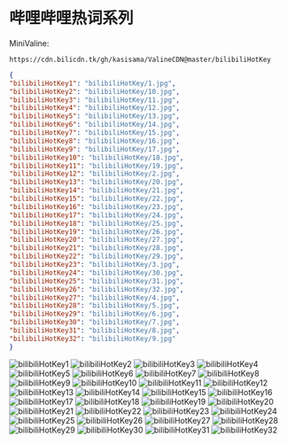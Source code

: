 # 哔哩哔哩热词系列

MiniValine:

`https://cdn.bilicdn.tk/gh/kasisama/ValineCDN@master/bilibiliHotKey`

```json
{
"bilibiliHotKey1": "bilibiliHotKey/1.jpg",
"bilibiliHotKey2": "bilibiliHotKey/10.jpg",
"bilibiliHotKey3": "bilibiliHotKey/11.jpg",
"bilibiliHotKey4": "bilibiliHotKey/12.jpg",
"bilibiliHotKey5": "bilibiliHotKey/13.jpg",
"bilibiliHotKey6": "bilibiliHotKey/14.jpg",
"bilibiliHotKey7": "bilibiliHotKey/15.jpg",
"bilibiliHotKey8": "bilibiliHotKey/16.jpg",
"bilibiliHotKey9": "bilibiliHotKey/17.jpg",
"bilibiliHotKey10": "bilibiliHotKey/18.jpg",
"bilibiliHotKey11": "bilibiliHotKey/19.jpg",
"bilibiliHotKey12": "bilibiliHotKey/2.jpg",
"bilibiliHotKey13": "bilibiliHotKey/20.jpg",
"bilibiliHotKey14": "bilibiliHotKey/21.jpg",
"bilibiliHotKey15": "bilibiliHotKey/22.jpg",
"bilibiliHotKey16": "bilibiliHotKey/23.jpg",
"bilibiliHotKey17": "bilibiliHotKey/24.jpg",
"bilibiliHotKey18": "bilibiliHotKey/25.jpg",
"bilibiliHotKey19": "bilibiliHotKey/26.jpg",
"bilibiliHotKey20": "bilibiliHotKey/27.jpg",
"bilibiliHotKey21": "bilibiliHotKey/28.jpg",
"bilibiliHotKey22": "bilibiliHotKey/29.jpg",
"bilibiliHotKey23": "bilibiliHotKey/3.jpg",
"bilibiliHotKey24": "bilibiliHotKey/30.jpg",
"bilibiliHotKey25": "bilibiliHotKey/31.jpg",
"bilibiliHotKey26": "bilibiliHotKey/32.jpg",
"bilibiliHotKey27": "bilibiliHotKey/4.jpg",
"bilibiliHotKey28": "bilibiliHotKey/5.jpg",
"bilibiliHotKey29": "bilibiliHotKey/6.jpg",
"bilibiliHotKey30": "bilibiliHotKey/7.jpg",
"bilibiliHotKey31": "bilibiliHotKey/8.jpg",
"bilibiliHotKey32": "bilibiliHotKey/9.jpg"
}
```
![bilibiliHotKey1](https://cdn.bilicdn.tk/gh/kasisama/ValineCDN@master/bilibiliHotKey/1.jpg)
![bilibiliHotKey2](https://cdn.bilicdn.tk/gh/kasisama/ValineCDN@master/bilibiliHotKey/10.jpg)
![bilibiliHotKey3](https://cdn.bilicdn.tk/gh/kasisama/ValineCDN@master/bilibiliHotKey/11.jpg)
![bilibiliHotKey4](https://cdn.bilicdn.tk/gh/kasisama/ValineCDN@master/bilibiliHotKey/12.jpg)
![bilibiliHotKey5](https://cdn.bilicdn.tk/gh/kasisama/ValineCDN@master/bilibiliHotKey/13.jpg)
![bilibiliHotKey6](https://cdn.bilicdn.tk/gh/kasisama/ValineCDN@master/bilibiliHotKey/14.jpg)
![bilibiliHotKey7](https://cdn.bilicdn.tk/gh/kasisama/ValineCDN@master/bilibiliHotKey/15.jpg)
![bilibiliHotKey8](https://cdn.bilicdn.tk/gh/kasisama/ValineCDN@master/bilibiliHotKey/16.jpg)
![bilibiliHotKey9](https://cdn.bilicdn.tk/gh/kasisama/ValineCDN@master/bilibiliHotKey/17.jpg)
![bilibiliHotKey10](https://cdn.bilicdn.tk/gh/kasisama/ValineCDN@master/bilibiliHotKey/18.jpg)
![bilibiliHotKey11](https://cdn.bilicdn.tk/gh/kasisama/ValineCDN@master/bilibiliHotKey/19.jpg)
![bilibiliHotKey12](https://cdn.bilicdn.tk/gh/kasisama/ValineCDN@master/bilibiliHotKey/2.jpg)
![bilibiliHotKey13](https://cdn.bilicdn.tk/gh/kasisama/ValineCDN@master/bilibiliHotKey/20.jpg)
![bilibiliHotKey14](https://cdn.bilicdn.tk/gh/kasisama/ValineCDN@master/bilibiliHotKey/21.jpg)
![bilibiliHotKey15](https://cdn.bilicdn.tk/gh/kasisama/ValineCDN@master/bilibiliHotKey/22.jpg)
![bilibiliHotKey16](https://cdn.bilicdn.tk/gh/kasisama/ValineCDN@master/bilibiliHotKey/23.jpg)
![bilibiliHotKey17](https://cdn.bilicdn.tk/gh/kasisama/ValineCDN@master/bilibiliHotKey/24.jpg)
![bilibiliHotKey18](https://cdn.bilicdn.tk/gh/kasisama/ValineCDN@master/bilibiliHotKey/25.jpg)
![bilibiliHotKey19](https://cdn.bilicdn.tk/gh/kasisama/ValineCDN@master/bilibiliHotKey/26.jpg)
![bilibiliHotKey20](https://cdn.bilicdn.tk/gh/kasisama/ValineCDN@master/bilibiliHotKey/27.jpg)
![bilibiliHotKey21](https://cdn.bilicdn.tk/gh/kasisama/ValineCDN@master/bilibiliHotKey/28.jpg)
![bilibiliHotKey22](https://cdn.bilicdn.tk/gh/kasisama/ValineCDN@master/bilibiliHotKey/29.jpg)
![bilibiliHotKey23](https://cdn.bilicdn.tk/gh/kasisama/ValineCDN@master/bilibiliHotKey/3.jpg)
![bilibiliHotKey24](https://cdn.bilicdn.tk/gh/kasisama/ValineCDN@master/bilibiliHotKey/30.jpg)
![bilibiliHotKey25](https://cdn.bilicdn.tk/gh/kasisama/ValineCDN@master/bilibiliHotKey/31.jpg)
![bilibiliHotKey26](https://cdn.bilicdn.tk/gh/kasisama/ValineCDN@master/bilibiliHotKey/32.jpg)
![bilibiliHotKey27](https://cdn.bilicdn.tk/gh/kasisama/ValineCDN@master/bilibiliHotKey/4.jpg)
![bilibiliHotKey28](https://cdn.bilicdn.tk/gh/kasisama/ValineCDN@master/bilibiliHotKey/5.jpg)
![bilibiliHotKey29](https://cdn.bilicdn.tk/gh/kasisama/ValineCDN@master/bilibiliHotKey/6.jpg)
![bilibiliHotKey30](https://cdn.bilicdn.tk/gh/kasisama/ValineCDN@master/bilibiliHotKey/7.jpg)
![bilibiliHotKey31](https://cdn.bilicdn.tk/gh/kasisama/ValineCDN@master/bilibiliHotKey/8.jpg)
![bilibiliHotKey32](https://cdn.bilicdn.tk/gh/kasisama/ValineCDN@master/bilibiliHotKey/9.jpg)